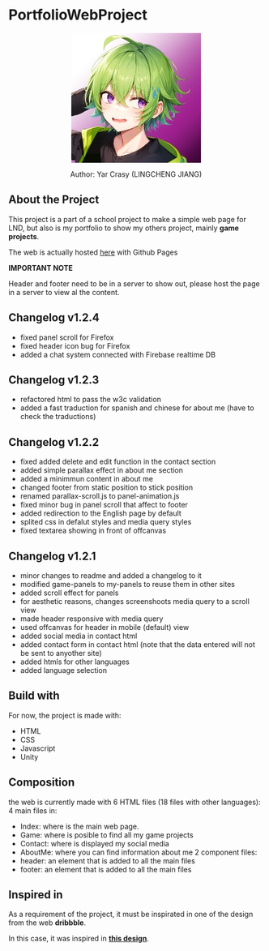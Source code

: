 # PortfolioWebProject

 <div align="center">
  <img align="center" class="header-icon" src="public/imgs/icon-imgs/lcj-icon.jpg" alt="icon" />
  <p>Author: Yar Crasy (LINGCHENG JIANG)</p>
 </div>
 
 ## About the Project
<p>
 This project is a part of a school project to make a simple web page for LND, but also is my portfolio to show my others project, mainly <b>game projects</b>.
</p>
<p>The web is actually hosted <a href="https://yarcrasy.github.io/PortfolioWebProject/html/en/index.html">here</a> with Github Pages</p>

<b>IMPORTANT NOTE</b>
<p>
Header and footer need to be in a server to show out, please host the page in a server to view al the content.
</p>

## Changelog v1.2.4
 * fixed panel scroll for Firefox
 * fixed header icon bug for Firefox
 * added a chat system connected with Firebase realtime DB

## Changelog v1.2.3
 * refactored html to pass the w3c validation
 * added a fast traduction for spanish and chinese for about me (have to check the traductions)

## Changelog v1.2.2
 * fixed added delete and edit function in the contact section
 * added simple parallax effect in about me section
 * added a minimmun content in about me
 * changed footer from static position to stick position
 * renamed parallax-scroll.js to panel-animation.js
 * fixed minor bug in panel scroll that affect to footer
 * added redirection to the English page by default
 * splited css in defalut styles and media query styles
 * fixed textarea showing in front of offcanvas

## Changelog v1.2.1
 * minor changes to readme and added a changelog to it
 * modified game-panels to my-panels to reuse them in other sites
 * added scroll effect for panels
 * for aesthetic reasons, changes screenshoots media query to a scroll view
 * made header responsive with media query
 * used offcanvas for header in mobile (default) view
 * added social media in contact html
 * added contact form in contact html (note that the data entered will not be sent to anyother site)
 * added htmls for other languages
 * added language selection

 ## Build with
 For now, the project is made with: 
 * HTML
 * CSS
 * Javascript
 * Unity

## Composition
the web is currently made with 6 HTML files (18 files with other languages):<br>
4 main files in:<br>
 * Index: where is the main web page.
 * Game: where is posible to find all my game projects
 * Contact: where is displayed my social media
 * AboutMe: where you can find information about me
2 component files:<br>
 * header: an element that is added to all the main files
 * footer: an element that is added to all the main files


## Inspired in
<p>As a requirement of the project, it must be inspirated in one of the design from the web <b>dribbble</b>.</p> 
In this case, it was inspired in <a href="https://dribbble.com/shots/23895796-Wegrow-design"><b>this design</b></a>.
